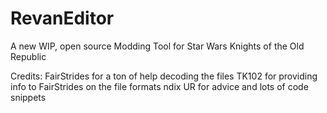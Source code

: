 # RevanEditor
A new WIP, open source Modding Tool for Star Wars Knights of the Old Republic


Credits:
FairStrides for a ton of help decoding the files
TK102 for providing info to FairStrides on the file formats
ndix UR for advice and lots of code snippets
